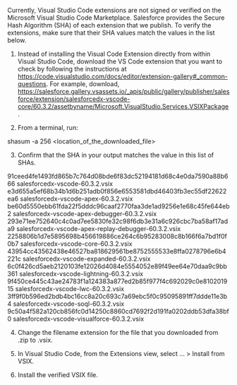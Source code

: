 Currently, Visual Studio Code extensions are not signed or verified on the
Microsoft Visual Studio Code Marketplace. Salesforce provides the Secure Hash
Algorithm (SHA) of each extension that we publish. To verify the extensions,
make sure that their SHA values match the values in the list below.

1. Instead of installing the Visual Code Extension directly from within Visual
   Studio Code, download the VS Code extension that you want to check by
   following the instructions at
   https://code.visualstudio.com/docs/editor/extension-gallery#_common-questions.
   For example, download,
   https://salesforce.gallery.vsassets.io/_apis/public/gallery/publisher/salesforce/extension/salesforcedx-vscode-core/60.3.2/assetbyname/Microsoft.VisualStudio.Services.VSIXPackage.

2. From a terminal, run:

shasum -a 256 <location_of_the_downloaded_file>

3. Confirm that the SHA in your output matches the value in this list of SHAs.

91ceed4fe1493fd865b7c764d08bde6f83dc52194181d68c4e0da7590a88b666  salesforcedx-vscode-60.3.2.vsix
e3d655a5ef68b34b1d6b251adb0f856e6553581dbd46403fb3ec55df22622ea6  salesforcedx-vscode-apex-60.3.2.vsix
be60d5550ebb61fda22f5dddc96caaf2770faa3de1ad9256e1e68c45fe644eb2  salesforcedx-vscode-apex-debugger-60.3.2.vsix
293e71ee752640c4c0ad7ee5830fe32c98f6db3e31a6c926cbc7ba58af17ada9  salesforcedx-vscode-apex-replay-debugger-60.3.2.vsix
2258806b1d7e5895698b456619886ce264c6b95283008c8b166f6a7bd1f0f0b7  salesforcedx-vscode-core-60.3.2.vsix
43954cc43562438e46527ba818629561be8752555533e8ffa0278796e6b4221c  salesforcedx-vscode-expanded-60.3.2.vsix
6c0f426cd5aeb2120103fe12026d4084e5554052e89f49ee64e70daa9c9bb361  salesforcedx-vscode-lightning-60.3.2.vsix
9f450ce445c43ae24783f1a124383a877ed2b85f977f4c692029c0e810201915  salesforcedx-vscode-lwc-60.3.2.vsix
3ff9f0b596ed2bdb4bc16cc8a20c693c7a69ebc5f0c95095891ff7ddde11e3b4  salesforcedx-vscode-soql-60.3.2.vsix
9c50a4f582a120cb856fc0d14250c8860cd7692f2d191fa0202ddb53dfa38bf0  salesforcedx-vscode-visualforce-60.3.2.vsix


4. Change the filename extension for the file that you downloaded from .zip to
.vsix.

5. In Visual Studio Code, from the Extensions view, select ... > Install from
VSIX.

6. Install the verified VSIX file.

